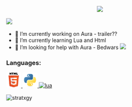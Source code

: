 <p align="center">
 <img src="https://readme-typing-svg.herokuapp.com?font=Arial&pause=300&color=F7F7F7&width=200&lines=stratxgy">
   
   ![](https://komarev.com/ghpvc/?username=Stratxgy&base=1000)

- 🔭 I’m currently working on Aura - trailer??
- 🌱 I’m currently learning Lua and Html
- 🤔 I’m looking for help with Aura - Bedwars
  ![](https://hit.yhype.me/github/profile?user_id=117533771)

<h3 align="left">Languages:</h3>
<p align="left">
  <a href="https://www.w3.org/html/" target="_blank" rel="noreferrer">
    <img src="https://raw.githubusercontent.com/devicons/devicon/master/icons/html5/html5-original-wordmark.svg" alt="html" width="40" height="40"/>
  </a>

  <a href="https://www.python.org" target="_blank" rel="noreferrer">
    <img src="https://raw.githubusercontent.com/devicons/devicon/master/icons/python/python-original.svg" alt="python" width="40" height="40"/>
  </a>
  
<a href="https://www.lua.org" target="_blank" rel="noreferrer">
    <img src="https://upload.wikimedia.org/wikipedia/commons/c/cf/Lua-Logo.svg" alt="lua" width="40" height="40"/>
</a>


<p><img align="center" src="https://github-readme-stats.vercel.app/api/top-langs?username=Stratxgy&show_icons=true&locale=en&layout=compact" alt="stratxgy" /></p>  
